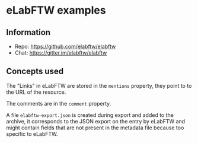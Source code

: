 # eLabFTW examples

## Information

* Repo: https://github.com/elabftw/elabftw
* Chat: https://gitter.im/elabftw/elabftw

## Concepts used

The "Links" in eLabFTW are stored in the `mentions` property, they point to to the URL of the resource.

The comments are in the `comment` property.

A file `elabftw-export.json` is created during export and added to the archive, it corresponds to the JSON export on the entry by eLabFTW and might contain fields that are not present in the metadata file because too specific to eLabFTW.
